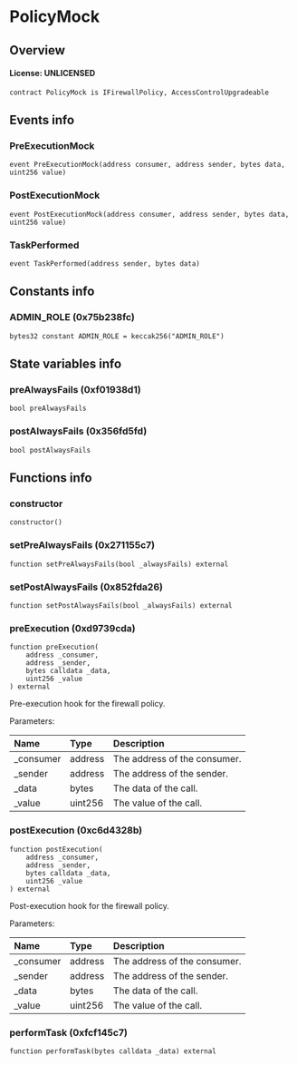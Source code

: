 # PolicyMock

## Overview

#### License: UNLICENSED

```solidity
contract PolicyMock is IFirewallPolicy, AccessControlUpgradeable
```


## Events info

### PreExecutionMock

```solidity
event PreExecutionMock(address consumer, address sender, bytes data, uint256 value)
```


### PostExecutionMock

```solidity
event PostExecutionMock(address consumer, address sender, bytes data, uint256 value)
```


### TaskPerformed

```solidity
event TaskPerformed(address sender, bytes data)
```


## Constants info

### ADMIN_ROLE (0x75b238fc)

```solidity
bytes32 constant ADMIN_ROLE = keccak256("ADMIN_ROLE")
```


## State variables info

### preAlwaysFails (0xf01938d1)

```solidity
bool preAlwaysFails
```


### postAlwaysFails (0x356fd5fd)

```solidity
bool postAlwaysFails
```


## Functions info

### constructor

```solidity
constructor()
```


### setPreAlwaysFails (0x271155c7)

```solidity
function setPreAlwaysFails(bool _alwaysFails) external
```


### setPostAlwaysFails (0x852fda26)

```solidity
function setPostAlwaysFails(bool _alwaysFails) external
```


### preExecution (0xd9739cda)

```solidity
function preExecution(
    address _consumer,
    address _sender,
    bytes calldata _data,
    uint256 _value
) external
```

Pre-execution hook for the firewall policy.


Parameters:

| Name      | Type    | Description                   |
| :-------- | :------ | :---------------------------- |
| _consumer | address | The address of the consumer.  |
| _sender   | address | The address of the sender.    |
| _data     | bytes   | The data of the call.         |
| _value    | uint256 | The value of the call.        |

### postExecution (0xc6d4328b)

```solidity
function postExecution(
    address _consumer,
    address _sender,
    bytes calldata _data,
    uint256 _value
) external
```

Post-execution hook for the firewall policy.


Parameters:

| Name      | Type    | Description                   |
| :-------- | :------ | :---------------------------- |
| _consumer | address | The address of the consumer.  |
| _sender   | address | The address of the sender.    |
| _data     | bytes   | The data of the call.         |
| _value    | uint256 | The value of the call.        |

### performTask (0xfcf145c7)

```solidity
function performTask(bytes calldata _data) external
```

